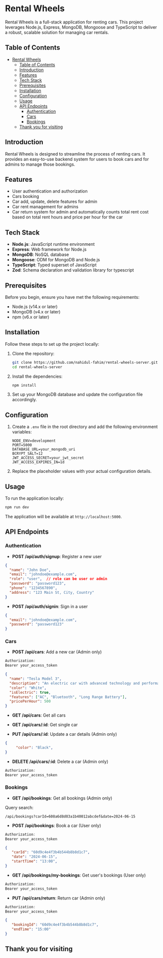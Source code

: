 # Rental Wheels

Rental Wheels is a full-stack application for renting cars. This project leverages Node.js, Express, MongoDB, Mongoose and TypeScript to deliver a robust, scalable solution for managing car rentals.

## Table of Contents

- [Rental Wheels](#rental-wheels)
  - [Table of Contents](#table-of-contents)
  - [Introduction](#introduction)
  - [Features](#features)
  - [Tech Stack](#tech-stack)
  - [Prerequisites](#prerequisites)
  - [Installation](#installation)
  - [Configuration](#configuration)
  - [Usage](#usage)
  - [API Endpoints](#api-endpoints)
    - [Authentication](#authentication)
    - [Cars](#cars)
    - [Bookings](#bookings)
  - [Thank you for visiting](#thank-you-for-visiting)

## Introduction

Rental Wheels is designed to streamline the process of renting cars. It provides an easy-to-use backend system for users to book cars and for admins to manage those bookings.

## Features

- User authentication and authorization
- Cars booking
- Car add, update, delete features for admin
- Car rent management for admins
- Car return system for admin and automatically counts total rent cost based on total rent hours and price per hour for the car

## Tech Stack

- **Node.js**: JavaScript runtime environment
- **Express**: Web framework for Node.js
- **MongoDB**: NoSQL database
- **Mongoose**: ODM for MongoDB and Node.js
- **TypeScript**: Typed superset of JavaScript
- **Zod**: Schema declaration and validation library for typescript

## Prerequisites

Before you begin, ensure you have met the following requirements:

- Node.js (v14.x or later)
- MongoDB (v4.x or later)
- npm (v6.x or later)

## Installation

Follow these steps to set up the project locally:

1. Clone the repository:

    ```bash
    git clone https://github.com/nahidul-fahim/rental-wheels-server.git
    cd rental-wheels-server
    ```

2. Install the dependencies:

    ```bash
    npm install
    ```

3. Set up your MongoDB database and update the configuration file accordingly.

## Configuration

1. Create a `.env` file in the root directory and add the following environment variables:

    ```env
    NODE_ENV=development
    PORT=5000
    DATABASE_URL=your_mongodb_uri
    BCRYPT_SALT=12
    JWT_ACCESS_SECRET=your_jwt_secret
    JWT_ACCESS_EXPIRES_IN=1d
    ```

2. Replace the placeholder values with your actual configuration details.

## Usage

To run the application locally:

```bash
npm run dev
```

The application will be available at `http://localhost:5000`.

## API Endpoints

### Authentication

- **POST /api/auth/signup**: Register a new user

```json
{
  "name": "John Doe",
  "email": "johndoe@example.com",
  "role": "user",  // role can be user or admin
  "password": "password123",
  "phone": "1234567890",
  "address": "123 Main St, City, Country"
}
```

- **POST /api/auth/signin**: Sign in a user

```json
{
  "email": "johndoe@example.com",
  "password": "password123"
}
```

### Cars

- **POST /api/cars**: Add a new car (Admin only)

```javascript
Authorization: 
Bearer your_access_token
```

```json
{
  "name": "Tesla Model 3",
  "description": "An electric car with advanced technology and performance.",
  "color": "White",
  "isElectric": true,
  "features": ["AC", "Bluetooth", "Long Range Battery"],
  "pricePerHour": 500
}
```

- **GET /api/cars**: Get all cars

- **GET /api/cars/:id**: Get single car

- **PUT /api/cars/:id**: Update a car details (Admin only)

```json
{
     "color": "Black",
}
```

- **DELETE /api/cars/:id**: Delete a car (Admin only)

```javascript
Authorization: 
Bearer your_access_token
```

### Bookings

- **GET /api/bookings**: Get all bookings (Admin only)

Query search:

`/api/bookings?carId=608a6d8d03a1b40012abcdef&date=2024-06-15`

- **POST /api/bookings**: Book a car (User only)

```javascript
Authorization: 
Bearer your_access_token
```

```json
{
   "carId": "60d9c4e4f3b4b544b8b8d1c7",
   "date": "2024-06-15",
   "startTime": "13:00",
}
```

- **GET /api/bookings/my-bookings**: Get user's bookings (User only)

```javascript
Authorization: 
Bearer your_access_token
```

- **PUT /api/cars/return**: Return car (Admin only)

```javascript
Authorization: 
Bearer your_access_token
```

```json
{
   "bookingId": "60d9c4e4f3b4b544b8b8d1c7",
   "endTime": "15:00"
}
```


## Thank you for visiting